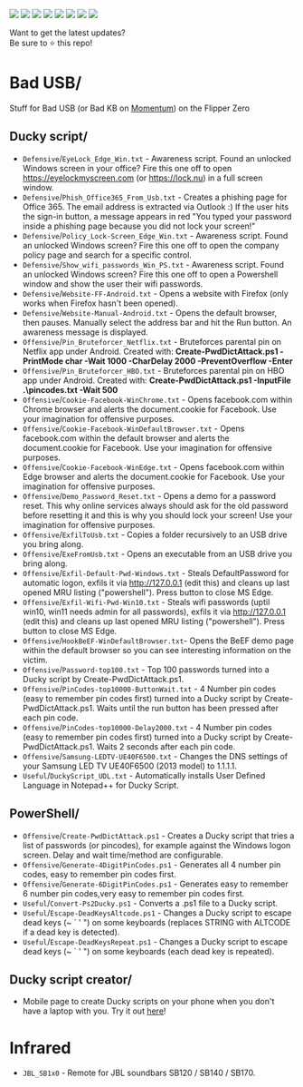 ![](https://img.shields.io/github/license/Zarcolio/Duckyscript) ![](https://badges.pufler.dev/visits/Zarcolio/Duckyscript) ![](https://img.shields.io/github/stars/Zarcolio/Duckyscript) ![](https://img.shields.io/github/forks/Zarcolio/Duckyscript) ![](https://img.shields.io/github/issues/Zarcolio/Duckyscript) ![](https://img.shields.io/github/issues-closed-raw/Zarcolio/Duckyscript)  ![](https://img.shields.io/github/issues-pr/Zarcolio/Duckyscript) ![](https://img.shields.io/github/issues-pr-closed-raw/Zarcolio/Duckyscript)

Want to get the latest updates?  
Be sure to ⭐ this repo! 

# Bad USB/
Stuff for Bad USB (or Bad KB on [Momentum](https://github.com/Next-Flip/Momentum-Firmware)) on the Flipper Zero

## Ducky script/
* `Defensive`/`EyeLock_Edge_Win.txt` - Awareness script. Found an unlocked Windows screen in your office? Fire this one off to open https://eyelockmyscreen.com (or https://lock.nu) in a full screen window.
* `Defensive`/`Phish_Office365_From_Usb.txt` - Creates a phishing page for Office 365. The email address is extracted via Outlook :) If the user hits the sign-in button, a message appears in red "You typed your password inside a phishing page because you did not lock your screen!"
* `Defensive`/`Policy_Lock-Screen_Edge_Win.txt` - Awareness script. Found an unlocked Windows screen? Fire this one off to open the company policy page and search for a specific control.
* `Defensive`/`Show_wifi_passwords_Win_PS.txt` - Awareness script. Found an unlocked Windows screen? Fire this one off to open a Powershell window and show the user their wifi passwords.
* `Defensive`/`Website-FF-Android.txt` - Opens a website with Firefox (only works when Firefox hasn't been opened).
* `Defensive`/`Website-Manual-Android.txt` - Opens the default browser, then pauses. Manually select the address bar and hit the Run button. An awareness message is displayed.
* `Offensive`/`Pin_Bruteforcer_Netflix.txt` - Bruteforces parental pin on Netflix app under Android. Created with: **Create-PwdDictAttack.ps1 -PrintMode char -Wait 1000 -CharDelay 2000 -PreventOverflow -Enter**
* `Offensive`/`Pin_Bruteforcer_HBO.txt` - Bruteforces parental pin on HBO app under Android. Created with: **Create-PwdDictAttack.ps1 -InputFile .\pincodes.txt -Wait 500**
* `Offensive`/`Cookie-Facebook-WinChrome.txt` - Opens facebook.com within Chrome browser and alerts the document.cookie for Facebook. Use your imagination for offensive purposes.
* `Offensive`/`Cookie-Facebook-WinDefaultBrowser.txt` - Opens facebook.com within the default browser and alerts the document.cookie for Facebook. Use your imagination for offensive purposes.
* `Offensive`/`Cookie-Facebook-WinEdge.txt` - Opens facebook.com within Edge browser and alerts the document.cookie for Facebook. Use your imagination for offensive purposes.
* `Offensive`/`Demo_Password_Reset.txt` - Opens a demo for a password reset. This why online services always should ask for the old password before resetting it and this is why you should lock your screen! Use your imagination for offensive purposes.
* `Offensive`/`ExfilToUsb.txt` - Copies a folder recursively to an USB drive you bring along.
* `Offensive`/`ExeFromUsb.txt` - Opens an executable from an USB drive you bring along.
* `Offensive`/`Exfil-Default-Pwd-Windows.txt` - Steals DefaultPassword for automatic logon, exfils it via http://127.0.0.1 (edit this) and cleans up last opened MRU listing ("powershell"). Press button to close MS Edge.
* `Offensive`/`Exfil-Wifi-Pwd-Win10.txt` - Steals wifi passwords (uptil win10, win11 needs admin for all passwords), exfils it via http://127.0.0.1 (edit this) and cleans up last opened MRU listing ("powershell"). Press button to close MS Edge.
* `Offensive`/`HookBeEF-WinDefaultBrowser.txt`- Opens the BeEF demo page within the default browser so you can see interesting information on the victim.
* `Offensive`/`Password-top100.txt` - Top 100 passwords turned into a Ducky script by Create-PwdDictAttack.ps1.
* `Offensive`/`PinCodes-top10000-ButtonWait.txt` - 4 Number pin codes (easy to remember pin codes first) turned into a Ducky script by Create-PwdDictAttack.ps1. Waits until the run button has been pressed after each pin code.
* `Offensive`/`PinCodes-top10000-Delay2000.txt` - 4 Number pin codes (easy to remember pin codes first) turned into a Ducky script by Create-PwdDictAttack.ps1. Waits 2 seconds after each pin code.
* `Offensive`/`Samsung-LEDTV-UE40F6500.txt` - Changes the DNS settings of your Samsung LED TV UE40F6500 (2013 model) to 1.1.1.1.
* `Useful`/`DuckyScript_UDL.txt` - Automatically installs User Defined Language in Notepad++ for Ducky Script.

## PowerShell/
* `Offensive`/`Create-PwdDictAttack.ps1` - Creates a Ducky script that tries a list of passwords (or pincodes), for example against the Windows logon screen. Delay and wait time/method are configurable.
* `Offensive`/`Generate-4DigitPinCodes.ps1` - Generates all 4 number pin codes, easy to remember pin codes first.
* `Offensive`/`Generate-6DigitPinCodes.ps1` - Generates easy to remember 6 number pin codes,very easy to remember pin codes first.
* `Useful`/`Convert-Ps2Ducky.ps1` - Converts a .ps1 file to a Ducky script.
* `Useful`/`Escape-DeadKeysAltcode.ps1` - Changes a Ducky script to escape dead keys (~ ` ' ") on some keyboards (replaces STRING with ALTCODE if a dead key is detected).
* `Useful`/`Escape-DeadKeysRepeat.ps1` - Changes a Ducky script to escape dead keys (~ ` ' ") on some keyboards (each dead key is repeated).

## Ducky script creator/
* Mobile page to create Ducky scripts on your phone when you don't have a laptop with you. Try it out [here](https://bit.ly/DuckyScriptCreator)!

# Infrared
* `JBL_SB1x0` - Remote for JBL soundbars SB120 / SB140 / SB170.
